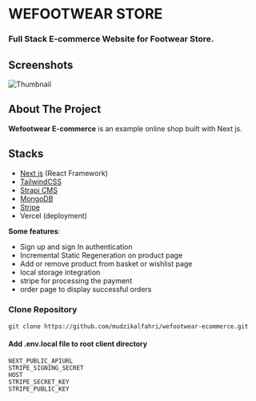# WEFOOTWEAR STORE

### Full Stack E-commerce Website for Footwear Store.

## Screenshots

![Thumbnail](https://i.ibb.co/bLb6DpL/wefootwear-ss-min.jpg)

## About The Project

**Wefootwear E-commerce** is an example online shop built with Next js.

## Stacks

- [Next js](https://nextjs.org/) (React Framework)
- [TailwindCSS](https://tailwindcss.com/)
- [Strapi CMS](https://strapi.io/)
- [MongoDB](https://www.mongodb.com/cloud/atlas)
- [Stripe](https://stripe.com)
- Vercel (deployment)

**Some features**:

- Sign up and sign In authentication
- Incremental Static Regeneration on product page
- Add or remove product from basket or wishlist page
- local storage integration
- stripe for processing the payment
- order page to display successful orders

### Clone Repository

```
git clone https://github.com/mudzikalfahri/wefootwear-ecommerce.git
```

#### Add .env.local file to root client directory

```
NEXT_PUBLIC_APIURL
STRIPE_SIGNING_SECRET
HOST
STRIPE_SECRET_KEY
STRIPE_PUBLIC_KEY
```
